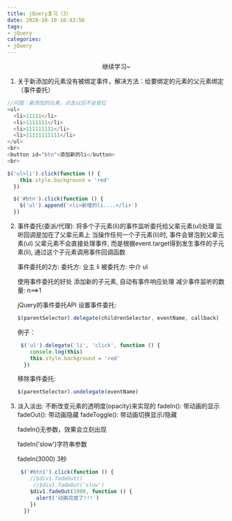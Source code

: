 ```yaml
---
title: jQuery复习（3）
date: 2020-10-10 16:43:56
tags: 
- jQuery
categories:
- jQuery
---
```


<center>继续学习~</center>

<!--more-->

1. 关于新添加的元素没有被绑定事件，解决方法：给要绑定的元素的父元素绑定（事件委托）

```javascript
//问题：新添加的元素，点击以后不会变红
<ul>
  <li>11111</li>
  <li>1111111</li>
  <li>111111111</li>
  <li>11111111111</li>
</ul>
<br>
<button id="btn">添加新的li</button>
<br>

$('ul>li').click(function () {
    this.style.background = 'red'
  })

  $('#btn').click(function () {
    $('ul').append('<li>新增的li....</li>')
  })
```

2. 事件委托(委派/代理):
   将多个子元素(li)的事件监听委托给父辈元素(ul)处理
   监听回调是加在了父辈元素上
   当操作任何一个子元素(li)时, 事件会冒泡到父辈元素(ul)
   父辈元素不会直接处理事件, 而是根据event.target得到发生事件的子元素(li), 通过这个子元素调用事件回调函数

   事件委托的2方:
   委托方: 业主  li
   被委托方: 中介  ul

   使用事件委托的好处
   添加新的子元素, 自动有事件响应处理
   减少事件监听的数量: n==>1

   jQuery的事件委托API
   设置事件委托: 

   ```javascript
   $(parentSelector).delegate(childrenSelector, eventName, callback)
   ```

   例子：

   ```js
    $('ul').delegate('li', 'click', function () {
       console.log(this)
       this.style.background = 'red'
     })
   ```

   移除事件委托: 

   ```js
   $(parentSelector).undelegate(eventName)
   ```

3. 淡入淡出: 不断改变元素的透明度(opacity)来实现的
   fadeIn(): 带动画的显示
   fadeOut(): 带动画隐藏
   fadeToggle(): 带动画切换显示/隐藏

   fadeIn()无参数，效果会立刻出现

   fadeIn('slow')字符串参数

   fadeIn(3000)   3秒

   ```js
    $('#btn1').click(function () {
       //$div1.fadeOut()
        //$div1.fadeOut('slow')
       $div1.fadeOut(1000, function () {
         alert('动画完成了!!!')
       })
     })
   ```



